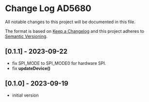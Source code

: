 # Change Log AD5680

All notable changes to this project will be documented in this file.

The format is based on [Keep a Changelog](http://keepachangelog.com/)
and this project adheres to [Semantic Versioning](http://semver.org/).


## [0.1.1] - 2023-09-22
- fix SPI_MODE to SPI_MODE0 for hardware SPI.
- fix **updateDevice()**


## [0.1.0] - 2023-09-19
- initial version

